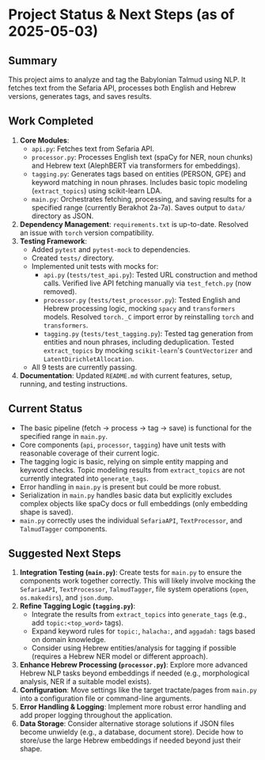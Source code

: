 # Project Status & Next Steps (as of 2025-05-03)

## Summary

This project aims to analyze and tag the Babylonian Talmud using NLP. It fetches text from the Sefaria API, processes both English and Hebrew versions, generates tags, and saves results.

## Work Completed

1.  **Core Modules**:
    *   `api.py`: Fetches text from Sefaria API.
    *   `processor.py`: Processes English text (spaCy for NER, noun chunks) and Hebrew text (AlephBERT via transformers for embeddings).
    *   `tagging.py`: Generates tags based on entities (PERSON, GPE) and keyword matching in noun phrases. Includes basic topic modeling (`extract_topics`) using scikit-learn LDA.
    *   `main.py`: Orchestrates fetching, processing, and saving results for a specified range (currently Berakhot 2a-7a). Saves output to `data/` directory as JSON.
2.  **Dependency Management**: `requirements.txt` is up-to-date. Resolved an issue with `torch` version compatibility.
3.  **Testing Framework**:
    *   Added `pytest` and `pytest-mock` to dependencies.
    *   Created `tests/` directory.
    *   Implemented unit tests with mocks for:
        *   `api.py` (`tests/test_api.py`): Tested URL construction and method calls. Verified live API fetching manually via `test_fetch.py` (now removed).
        *   `processor.py` (`tests/test_processor.py`): Tested English and Hebrew processing logic, mocking `spacy` and `transformers` models. Resolved `torch._C` import error by reinstalling `torch` and `transformers`.
        *   `tagging.py` (`tests/test_tagging.py`): Tested tag generation from entities and noun phrases, including deduplication. Tested `extract_topics` by mocking `scikit-learn`'s `CountVectorizer` and `LatentDirichletAllocation`.
    *   All 9 tests are currently passing.
4.  **Documentation**: Updated `README.md` with current features, setup, running, and testing instructions.

## Current Status

*   The basic pipeline (fetch -> process -> tag -> save) is functional for the specified range in `main.py`.
*   Core components (`api`, `processor`, `tagging`) have unit tests with reasonable coverage of their current logic.
*   The tagging logic is basic, relying on simple entity mapping and keyword checks. Topic modeling results from `extract_topics` are not currently integrated into `generate_tags`.
*   Error handling in `main.py` is present but could be more robust.
*   Serialization in `main.py` handles basic data but explicitly excludes complex objects like spaCy docs or full embeddings (only embedding shape is saved).
*   `main.py` correctly uses the individual `SefariaAPI`, `TextProcessor`, and `TalmudTagger` components.

## Suggested Next Steps

1.  **Integration Testing (`main.py`)**: Create tests for `main.py` to ensure the components work together correctly. This will likely involve mocking the `SefariaAPI`, `TextProcessor`, `TalmudTagger`, file system operations (`open`, `os.makedirs`), and `json.dump`.
2.  **Refine Tagging Logic (`tagging.py`)**:
    *   Integrate the results from `extract_topics` into `generate_tags` (e.g., add `topic:<top_word>` tags).
    *   Expand keyword rules for `topic:`, `halacha:`, and `aggadah:` tags based on domain knowledge.
    *   Consider using Hebrew entities/analysis for tagging if possible (requires a Hebrew NER model or different approach).
3.  **Enhance Hebrew Processing (`processor.py`)**: Explore more advanced Hebrew NLP tasks beyond embeddings if needed (e.g., morphological analysis, NER if a suitable model exists).
4.  **Configuration**: Move settings like the target tractate/pages from `main.py` into a configuration file or command-line arguments.
5.  **Error Handling & Logging**: Implement more robust error handling and add proper logging throughout the application.
6.  **Data Storage**: Consider alternative storage solutions if JSON files become unwieldy (e.g., a database, document store). Decide how to store/use the large Hebrew embeddings if needed beyond just their shape.
